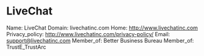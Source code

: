
# LiveChat

Name: LiveChat
Domain: livechatinc.com
Home: http://www.livechatinc.com
Privacy_policy: http://www.livechatinc.com/privacy-policy/
Email: support@livechatinc.com
Member_of: Better Business Bureau
Member_of: TrustE_TrustArc
